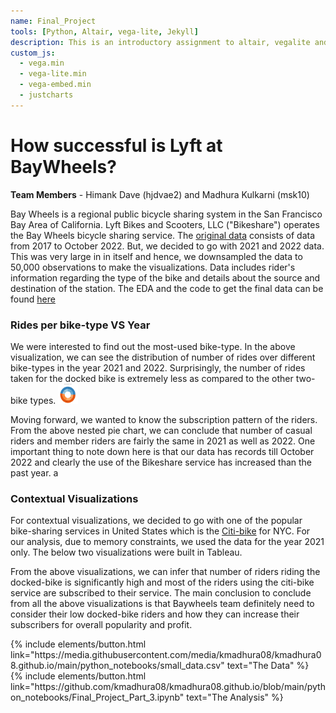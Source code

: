 ```yaml
---
name: Final_Project
tools: [Python, Altair, vega-lite, Jekyll]
description: This is an introductory assignment to altair, vegalite and python!
custom_js:
  - vega.min
  - vega-lite.min
  - vega-embed.min
  - justcharts
---
```



# How successful is Lyft at BayWheels?
<b>Team Members</b> - Himank Dave (hjdvae2) and Madhura Kulkarni (msk10)

Bay Wheels is a regional public bicycle sharing system in the San Francisco Bay Area of California. Lyft Bikes and Scooters, LLC ("Bikeshare") operates the Bay Wheels bicycle sharing service. 
The <a href="https://www.lyft.com/bikes/bay-wheels/system-data">original data</a>
consists of data from 2017 to October 2022. But, we decided to go with 2021 and 2022 data. This was very large in in itself and hence, we downsampled the data to 50,000 observations to make the visualizations. Data includes rider's information regarding the type of the bike and details about the source and destination of the station. The EDA and the code to get the final data can be found
<a href="https://github.com/kmadhura08/kmadhura08.github.io/blob/main/python_notebooks/Final-Project-Data-Pre-processing.ipynb">here</a>

### Rides per bike-type VS Year

<vegachart schema-url="{{ site.baseurl }}/assets/json/jsonride_year.json" style="width: 100%"></vegachart>

We were interested to find out the most-used bike-type. In the above visualization, we can see the distribution of number of rides over different bike-types in the year 2021 and 2022. Surprisingly, the number of rides taken for the docked bike is extremely less as compared to the other two-bike types.
<img src="https://github.com/kmadhura08/kmadhura08.github.io/blob/main/assets/pngs/nested_Pie.png" alt="Rides distribution per year" width="32" height="32">

Moving forward, we wanted to know the subscription pattern of the riders. From the above nested pie chart, we can conclude that number of casual riders and member riders are fairly the same in 2021 as well as 2022. One important thing to note down here is that our data has records till October 2022 and clearly the use of the Bikeshare service has increased than the past year.
a

### Contextual Visualizations


For contextual visualizations, we decided to go with one of the popular bike-sharing services in United States which is the <a href="https://ride.citibikenyc.com/system-data">Citi-bike</a>
for NYC. For our analysis, due to memory constraints, we used the data for the year 2021 only. The below two visualizations were built in Tableau.

From the above visualizations, we can infer that number of riders riding the docked-bike is significantly high and most of the riders using the citi-bike service are subscribed to their service. The main conclusion to conclude from all the above visualizations is that Baywheels team definitely need to consider their low docked-bike riders and how they can increase their subscribers for overall popularity and profit.


<div class="left">
{% include elements/button.html link="https://media.githubusercontent.com/media/kmadhura08/kmadhura08.github.io/main/python_notebooks/small_data.csv" text="The Data" %}
</div>

<div class="right">
{% include elements/button.html link="https://github.com/kmadhura08/kmadhura08.github.io/blob/main/python_notebooks/Final_Project_Part_3.ipynb" text="The Analysis" %}
</div>



